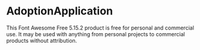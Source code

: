 # AdoptionApplication
This Font Awesome Free 5.15.2 product is free for personal and commercial use. It may be used with anything from personal projects to commercial products without attribution.
